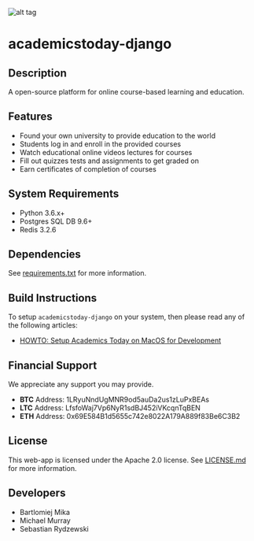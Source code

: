![alt tag](https://github.com/AcademicsToday/academicstoday-django/blob/master/docs/media/logo.png)
# academicstoday-django
## Description
A open-source platform for online course-based learning and education.

## Features
* Found your own university to provide education to the world
* Students log in and enroll in the provided courses
* Watch educational online videos lectures for courses
* Fill out quizzes tests and assignments to get graded on
* Earn certificates of completion of courses

## System Requirements
* Python 3.6.x+
* Postgres SQL DB 9.6+
* Redis 3.2.6

## Dependencies
See [requirements.txt](https://github.com/AcademicsToday/py-academicstoday/blob/master/requirements.txt) for more information.

## Build Instructions
To setup ``academicstoday-django`` on your system, then please read any of the following articles:

* [HOWTO: Setup Academics Today on MacOS for Development](https://github.com/AcademicsToday/academicstoday-django/wiki/Setup-Project-on-MacOS)

## Financial Support
We appreciate any support you may provide.

* **BTC** Address: 1LRyuNndUgMNR9od5auDa2us1zLuPxBEAs
* **LTC** Address: LfsfoWaj7Vp6NyR1sdBJ452iVKcqnTqBEN
* **ETH** Address: 0x69E584B1d5655c742e8022A179A889f83Be6C3B2

## License
This web-app is licensed under the Apache 2.0 license. See [LICENSE.md](LICENSE.md) for more information.

## Developers
* Bartlomiej Mika
* Michael Murray
* Sebastian Rydzewski
